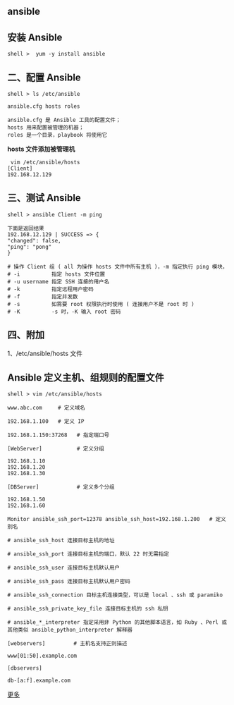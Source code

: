 ## ansible

## 安装 Ansible

```
shell >  yum -y install ansible

```
## 二、配置 Ansible


```
shell > ls /etc/ansible   

ansible.cfg hosts roles

ansible.cfg 是 Ansible 工具的配置文件；
hosts 用来配置被管理的机器；
roles 是一个目录，playbook 将使用它

```

**hosts 文件添加被管理机**

```
 vim /etc/ansible/hosts 
[Client]
192.168.12.129

```
## 三、测试 Ansible

```
shell > ansible Client -m ping    

下面是返回结果
192.168.12.129 | SUCCESS => {
"changed": false, 
"ping": "pong"
}

# 操作 Client 组 ( all 为操作 hosts 文件中所有主机 )，-m 指定执行 ping 模块，
# -i          指定 hosts 文件位置
# -u username 指定 SSH 连接的用户名
# -k          指定远程用户密码
# -f          指定并发数
# -s          如需要 root 权限执行时使用 ( 连接用户不是 root 时 )
# -K          -s 时，-K 输入 root 密码
```

## 四、附加

1、/etc/ansible/hosts 文件

## Ansible 定义主机、组规则的配置文件

```
shell > vim /etc/ansible/hosts

www.abc.com     # 定义域名

192.168.1.100   # 定义 IP

192.168.1.150:37268   # 指定端口号

[WebServer]           # 定义分组

192.168.1.10
192.168.1.20
192.168.1.30

[DBServer]            # 定义多个分组

192.168.1.50
192.168.1.60

Monitor ansible_ssh_port=12378 ansible_ssh_host=192.168.1.200   # 定义别名

# ansible_ssh_host 连接目标主机的地址

# ansible_ssh_port 连接目标主机的端口，默认 22 时无需指定

# ansible_ssh_user 连接目标主机默认用户

# ansible_ssh_pass 连接目标主机默认用户密码

# ansible_ssh_connection 目标主机连接类型，可以是 local 、ssh 或 paramiko

# ansible_ssh_private_key_file 连接目标主机的 ssh 私钥

# ansible_*_interpreter 指定采用非 Python 的其他脚本语言，如 Ruby 、Perl 或其他类似 ansible_python_interpreter 解释器

[webservers]         # 主机名支持正则描述

www[01:50].example.com

[dbservers]

db-[a:f].example.com
```

[更多](https://www.cnblogs.com/wangxiaoqiangs/p/5685239.html)

